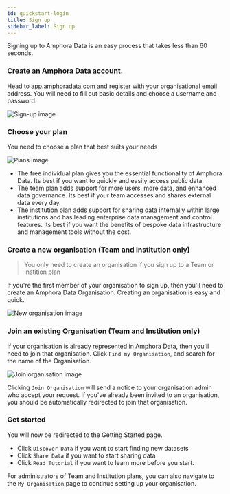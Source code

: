 ```yaml
---
id: quickstart-login
title: Sign up
sidebar_label: Sign up
---
```


Signing up to Amphora Data is an easy process that takes less than 60 seconds. 

### Create an Amphora Data account.

Head to [app.amphoradata.com](https://app.amphoradata.com) and register with your organisational email address. You will need to fill out basic details and choose a username and password.

![Sign-up image](/img/sign_up.PNG)

### Choose your plan

You need to choose a plan that best suits your needs

![Plans image](/img/plans.png)

* The free individual plan gives you the essential functionality of Amphora Data. Its best if you want to quickly and easily access public data.
* The team plan adds support for more users, more data, and enhanced data governance. Its best if your team accesses and shares external data every day. 
* The institution plan adds support for sharing data internally within large institutions and has leading enterprise data management and control features. Its best if you want the benefits of bespoke data infrastructure and management tools without the cost.


### Create a new organisation (Team and Institution only)
> You only need to create an organisation if you sign up to a Team or Instition plan

If you're the first member of your organisation to sign up, then you'll need to create an Amphora Data Organisation. Creating an organisation is easy and quick.

![New organisation image](/img/new_organisation.png)

### Join an existing Organisation (Team and Institution only)

If your organisation is already represented in Amphora Data, then you'll need to join that organisation. Click `Find my Organisation`, and search for the name of the Organisation.

![Join organisation image](/img/join_organisation.png)

Clicking `Join Organisation` will send a notice to your organisation admin who accept your request. If you've already been invited to an organisation, you should be automatically redirected to join that organisation. 

### Get started

You will now be redirected to the Getting Started page. 
* Click `Discover Data` if you want to start finding new datasets
* Click `Share Data` if you want to start sharing data
* Click `Read Tutorial` if you want to learn more before you start.

For administrators of Team and Institution plans, you can also navigate to the `My Organisation` page to continue setting up your organisation.
